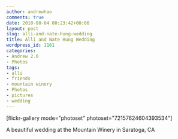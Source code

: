 ```yaml
---
author: andrewhao
comments: true
date: 2010-08-04 00:23:42+00:00
layout: post
slug: alli-and-nate-hung-wedding
title: Alli and Nate Hung Wedding
wordpress_id: 1161
categories:
- Andrew 2.0
- Photos
tags:
- alli
- friends
- mountain winery
- Photos
- pictures
- wedding
---
```


[flickr-gallery mode="photoset" photoset="72157624604393534"]

A beautiful wedding at the Mountain Winery in Saratoga, CA
